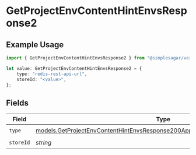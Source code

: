 # GetProjectEnvContentHintEnvsResponse2

## Example Usage

```typescript
import { GetProjectEnvContentHintEnvsResponse2 } from "@simplesagar/vercel/models/getprojectenvop.js";

let value: GetProjectEnvContentHintEnvsResponse2 = {
    type: "redis-rest-api-url",
    storeId: "<value>",
};
```

## Fields

| Field                                                                                                                                                                    | Type                                                                                                                                                                     | Required                                                                                                                                                                 | Description                                                                                                                                                              |
| ------------------------------------------------------------------------------------------------------------------------------------------------------------------------ | ------------------------------------------------------------------------------------------------------------------------------------------------------------------------ | ------------------------------------------------------------------------------------------------------------------------------------------------------------------------ | ------------------------------------------------------------------------------------------------------------------------------------------------------------------------ |
| `type`                                                                                                                                                                   | [models.GetProjectEnvContentHintEnvsResponse200ApplicationJSONResponseBody32Type](../models/getprojectenvcontenthintenvsresponse200applicationjsonresponsebody32type.md) | :heavy_check_mark:                                                                                                                                                       | N/A                                                                                                                                                                      |
| `storeId`                                                                                                                                                                | *string*                                                                                                                                                                 | :heavy_check_mark:                                                                                                                                                       | N/A                                                                                                                                                                      |